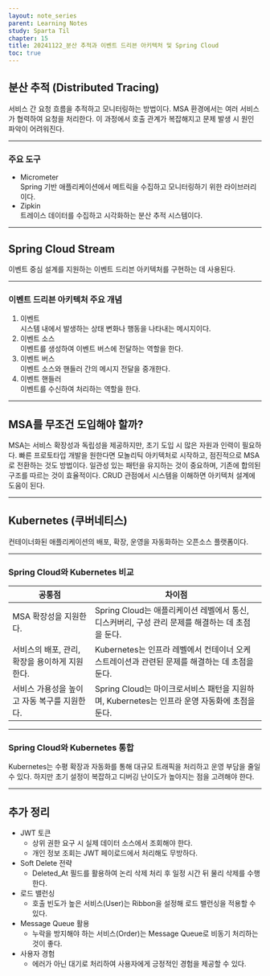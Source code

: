 ```yaml
---
layout: note_series
parent: Learning Notes
study: Sparta Til
chapter: 15
title: 20241122_분산 추적과 이벤트 드리븐 아키텍처 및 Spring Cloud
toc: true
---
```


## 분산 추적 (Distributed Tracing)
서비스 간 요청 흐름을 추적하고 모니터링하는 방법이다. MSA 환경에서는 여러 서비스가 협력하여 요청을 처리한다. 이 과정에서 호출 관계가 복잡해지고 문제 발생 시 원인 파악이 어려워진다.

---

### 주요 도구
- Micrometer  
  Spring 기반 애플리케이션에서 메트릭을 수집하고 모니터링하기 위한 라이브러리이다.
- Zipkin  
  트레이스 데이터를 수집하고 시각화하는 분산 추적 시스템이다.

---

## Spring Cloud Stream
이벤트 중심 설계를 지원하는 이벤트 드리븐 아키텍처를 구현하는 데 사용된다.

---

### 이벤트 드리븐 아키텍처 주요 개념
1. 이벤트  
  시스템 내에서 발생하는 상태 변화나 행동을 나타내는 메시지이다.
2. 이벤트 소스  
  이벤트를 생성하여 이벤트 버스에 전달하는 역할을 한다.
3. 이벤트 버스  
  이벤트 소스와 핸들러 간의 메시지 전달을 중개한다.
4. 이벤트 핸들러  
  이벤트를 수신하여 처리하는 역할을 한다.

---

## MSA를 무조건 도입해야 할까?
MSA는 서비스 확장성과 독립성을 제공하지만, 초기 도입 시 많은 자원과 인력이 필요하다. 
빠른 프로토타입 개발을 원한다면 모놀리틱 아키텍처로 시작하고, 점진적으로 MSA로 전환하는 것도 방법이다. 
일관성 있는 패턴을 유지하는 것이 중요하며, 기존에 합의된 구조를 따르는 것이 효율적이다. 
CRUD 관점에서 시스템을 이해하면 아키텍처 설계에 도움이 된다.

---

## Kubernetes (쿠버네티스)
컨테이너화된 애플리케이션의 배포, 확장, 운영을 자동화하는 오픈소스 플랫폼이다.

---

### Spring Cloud와 Kubernetes 비교

| 공통점                                      | 차이점                                                                                           |
|---------------------------------------------|--------------------------------------------------------------------------------------------------|
| MSA 확장성을 지원한다.                      | Spring Cloud는 애플리케이션 레벨에서 통신, 디스커버리, 구성 관리 문제를 해결하는 데 초점을 둔다. |
| 서비스의 배포, 관리, 확장을 용이하게 지원한다. | Kubernetes는 인프라 레벨에서 컨테이너 오케스트레이션과 관련된 문제를 해결하는 데 초점을 둔다.   |
| 서비스 가용성을 높이고 자동 복구를 지원한다. | Spring Cloud는 마이크로서비스 패턴을 지원하며, Kubernetes는 인프라 운영 자동화에 초점을 둔다.  |

---

### Spring Cloud와 Kubernetes 통합
Kubernetes는 수평 확장과 자동화를 통해 대규모 트래픽을 처리하고 운영 부담을 줄일 수 있다. 하지만 초기 설정이 복잡하고 디버깅 난이도가 높아지는 점을 고려해야 한다.

---

## 추가 정리
- JWT 토큰
    - 상위 권한 요구 시 실제 데이터 소스에서 조회해야 한다.
    - 개인 정보 조회는 JWT 페이로드에서 처리해도 무방하다.
- Soft Delete 전략
    - Deleted_At 필드를 활용하여 논리 삭제 처리 후 일정 시간 뒤 물리 삭제를 수행한다.
- 로드 밸런싱
    - 호출 빈도가 높은 서비스(User)는 Ribbon을 설정해 로드 밸런싱을 적용할 수 있다.
- Message Queue 활용
    - 누락을 방지해야 하는 서비스(Order)는 Message Queue로 비동기 처리하는 것이 좋다.
- 사용자 경험
    - 에러가 아닌 대기로 처리하여 사용자에게 긍정적인 경험을 제공할 수 있다.
 